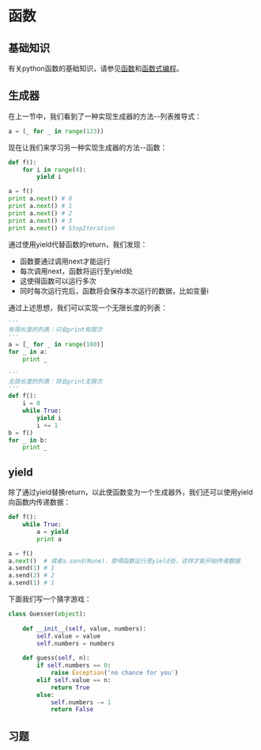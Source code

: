 # 函数

## 基础知识

有关python函数的基础知识，请参见[函数](http://www.liaoxuefeng.com/wiki/001374738125095c955c1e6d8bb493182103fac9270762a000/0013747383144265f6402ab37cc40c5aecc816c08d8b771000)和[函数式编程](http://www.liaoxuefeng.com/wiki/001374738125095c955c1e6d8bb493182103fac9270762a000/001386819866394c3f9efcd1a454b2a8c57933e976445c0000)。

## 生成器

在上一节中，我们看到了一种实现生成器的方法--列表推导式：

```python
a = (_ for _ in range(123))
```

现在让我们来学习另一种实现生成器的方法--函数：

```python
def f():
    for i in range(4):
        yield i

a = f()
print a.next() # 0
print a.next() # 1
print a.next() # 2
print a.next() # 3
print a.next() # StopIteration		
```

通过使用yield代替函数的return，我们发现：

- 函数要通过调用next才能运行
- 每次调用next，函数将运行至yield处
- 这使得函数可以运行多次
- 同时每次运行完后，函数将会保存本次运行的数据，比如变量i

通过上述思想，我们可以实现一个无限长度的列表：

```python
'''
有限长度的列表：只会print有限次
'''
a = [_ for _ in range(100)]
for _ in a:
    print _
	
'''
无限长度的列表：将会print无限次
'''
def f():
    i = 0
    while True:
        yield i
        i += 1
b = f()
for _ in b:
    print _
```

## yield

除了通过yield替换return，以此使函数变为一个生成器外，我们还可以使用yield向函数内传递数据：

```python
def f():
    while True:
        a = yield
        print a

a = f()
a.next()  # 或者a.send(None)，使得函数运行至yield处，这样才能开始传递数据
a.send(1) # 1
a.send(2) # 2
a.send(1) # 1
```

下面我们写一个猜字游戏：

```python
class Guesser(object):
    
    def __init__(self, value, numbers):
        self.value = value
        self.numbers = numbers
		
    def guess(self, n):
        if self.numbers == 0:
            raise Exception('no chance for you')
        elif self.value == n:
            return True
        else:
            self.numbers -= 1
            return False
```

## 习题